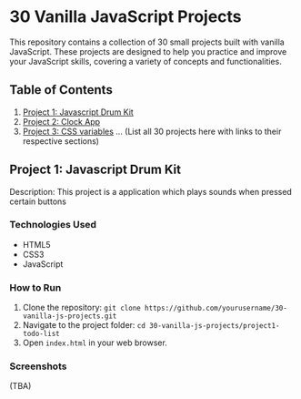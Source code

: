 # 30 Vanilla JavaScript Projects

This repository contains a collection of 30 small projects built with vanilla JavaScript. These projects are designed to help you practice and improve your JavaScript skills, covering a variety of concepts and functionalities.

## Table of Contents

1. [Project 1: Javascript Drum Kit](#project-1-javascript-drum-kit)
2. [Project 2: Clock App](#project-2-clock-app)
3. [Project 3: CSS variables](#project-3-css-variables)
   ...
   (List all 30 projects here with links to their respective sections)

## Project 1: Javascript Drum Kit

Description: This project is a application which plays sounds when pressed certain buttons

### Technologies Used

- HTML5
- CSS3
- JavaScript

### How to Run

1. Clone the repository: `git clone https://github.com/yourusername/30-vanilla-js-projects.git`
2. Navigate to the project folder: `cd 30-vanilla-js-projects/project1-todo-list`
3. Open `index.html` in your web browser.

### Screenshots

(TBA)

<!-- ---

## Project 2: Weather App

Description: This project is a weather application that displays the current weather information for a given location.

### Technologies Used

- HTML5
- CSS3
- JavaScript
- OpenWeatherMap API

### How to Run

1. Clone the repository: `git clone https://github.com/yourusername/30-vanilla-js-projects.git`
2. Navigate to the project folder: `cd 30-vanilla-js-projects/project2-weather-app`
3. Open `index.html` in your web browser.

### Screenshots

(Include screenshots of the project here) -->
